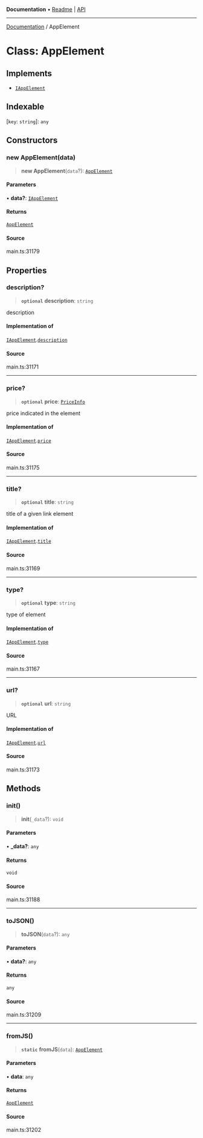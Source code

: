 **Documentation** • [Readme](../README.md) \| [API](../globals.md)

***

[Documentation](../README.md) / AppElement

# Class: AppElement

## Implements

- [`IAppElement`](../interfaces/IAppElement.md)

## Indexable

 \[`key`: `string`\]: `any`

## Constructors

### new AppElement(data)

> **new AppElement**(`data`?): [`AppElement`](AppElement.md)

#### Parameters

• **data?**: [`IAppElement`](../interfaces/IAppElement.md)

#### Returns

[`AppElement`](AppElement.md)

#### Source

main.ts:31179

## Properties

### description?

> **`optional`** **description**: `string`

description

#### Implementation of

[`IAppElement`](../interfaces/IAppElement.md).[`description`](../interfaces/IAppElement.md#description)

#### Source

main.ts:31171

***

### price?

> **`optional`** **price**: [`PriceInfo`](PriceInfo.md)

price indicated in the element

#### Implementation of

[`IAppElement`](../interfaces/IAppElement.md).[`price`](../interfaces/IAppElement.md#price)

#### Source

main.ts:31175

***

### title?

> **`optional`** **title**: `string`

title of a given link element

#### Implementation of

[`IAppElement`](../interfaces/IAppElement.md).[`title`](../interfaces/IAppElement.md#title)

#### Source

main.ts:31169

***

### type?

> **`optional`** **type**: `string`

type of element

#### Implementation of

[`IAppElement`](../interfaces/IAppElement.md).[`type`](../interfaces/IAppElement.md#type)

#### Source

main.ts:31167

***

### url?

> **`optional`** **url**: `string`

URL

#### Implementation of

[`IAppElement`](../interfaces/IAppElement.md).[`url`](../interfaces/IAppElement.md#url)

#### Source

main.ts:31173

## Methods

### init()

> **init**(`_data`?): `void`

#### Parameters

• **\_data?**: `any`

#### Returns

`void`

#### Source

main.ts:31188

***

### toJSON()

> **toJSON**(`data`?): `any`

#### Parameters

• **data?**: `any`

#### Returns

`any`

#### Source

main.ts:31209

***

### fromJS()

> **`static`** **fromJS**(`data`): [`AppElement`](AppElement.md)

#### Parameters

• **data**: `any`

#### Returns

[`AppElement`](AppElement.md)

#### Source

main.ts:31202
